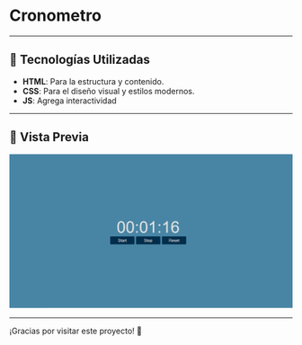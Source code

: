 # Cronometro

---

## 🔧 Tecnologías Utilizadas

- **HTML**: Para la estructura y contenido.  
- **CSS**: Para el diseño visual y estilos modernos.  
- **JS**: Agrega interactividad

---

## 🎨 Vista Previa  
![alt text](assets/images/preview.PNG)

---

¡Gracias por visitar este proyecto! 🎉